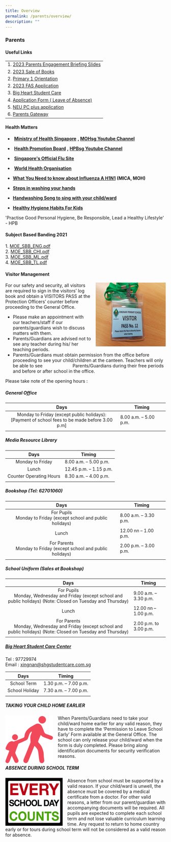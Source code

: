 ```yaml
---
title: Overview
permalink: /parents/overview/
description: ""
---
```

### Parents

#### Useful Links

|  	|
|---	|
| 1. [2023 Parents Engagement Briefing Slides](https://staging.d24s03z0ob23eb.amplifyapp.com/parents/2023parentengagement/)|
|2. [2023 Sale of Books](https://staging.d24s03z0ob23eb.amplifyapp.com/parents/2023saleofbooks/)|
|2. [Primary 1 Orientation ](https://staging.d24s03z0ob23eb.amplifyapp.com/parents/p1orientation/)|
|2. [2023 FAS Application ](https://go.gov.sg/moe-efas)|
|3. [Big Heart Student Care](https://staging.d24s03z0ob23eb.amplifyapp.com//parents/big-heart-student-care/)|
| 4. [Application Form ( Leave of Absence)](https://form.gov.sg/#!/60b98572abcc260011dc808c)	|
| 5. [NEU PC plus application](http://www.imda.gov.sg/neupc) 	|
| 6. [Parents Gateway](https://pg.moe.edu.sg/) 	|


#### Health Matters



*    **[Ministry of Health Singapore](http://www.moh.gov.sg/)** **, [MOHsg Youtube Channel](http://www.youtube.com/user/MOHSingapore)**

*    **[Health Promotion Board](http://www.hpb.gov.sg/)** **, [HPBsg Youtube Channel](http://www.youtube.com/user/HPBsg)**

*    **[Singapore's Official Flu Site](http://www.crisis.gov.sg/flu/)**

*    **[World Health Organisation](http://www.who.int/csr/disease/swineflu/en/)**


* **[What You Need to know about Influenza A H1N1](http://www.crisis.gov.sg/NR/rdonlyres/D4985A06-E928-4B4E-9A0B-938EDBC88860/24019/H1N1_what_u_need_to_know.pdf)** **(MICA, MOH)**

* **[Steps in washing your hands](http://www.hpb.gov.sg/infectiousdiseases/article.aspx?id=5652)**

* **[Handwashing Song to sing with your child/ward](http://www.youtube.com/watch?v=zxlQn7KaCNU)**

* **[Healthy Hygiene Habits For Kids](http://dentalassociatesnova.com/healthy-hygiene-habits-for-kids/)**

'Practise Good Personal Hygiene, Be Responsible, Lead a Healthy Lifestyle' - HPB

#### Subject Based Banding 2021

1\.  [MOE\_SBB\_ENG.pdf](/files/moesbb_eng.pdf) <Br>
2.  [MOE\_SBB\_CHI.pdf](/files/moesbb_chi.pdf)<br>
3.  [MOE\_SBB\_ML.pdf](/files/moesbb_ml.pdf)<br>
4.  [MOE\_SBB\_TL.pdf](/files/moesbb_tl.pdf)

#### Visitor Management

<img src="/images/visitor.png" style="width:220px;height:200px;margin-left:15px;" align = "right"> For our safety and security, all visitors are required to sign in the visitors’ log book and obtain a VISITORS PASS at the Protection Officers’ counter before proceeding to the General Office.  

*   Please make an appointment with our teachers/staff if our parents/guardians wish to discuss matters with them.
*   Parents/Guardians are advised not to see any teacher during his/ her teaching periods.
*   Parents/Guardians must obtain permission from the office before proceeding to see your child/children at the canteen. Teachers will only be able to see                        Parents/Guardians during their free periods and before or after school in the office.

Please take note of the opening hours :

##### General Office

| Days | Timing |
|:---:|---|
| Monday to Friday (except public holidays):<br>[Payment of school fees to be made before 3.00 p.m] | 8.00 a.m. – 5.00 p.m. |
|  |  |

##### Media Resource Library

| Days | Timing |
|:---:|---|
| Monday to Friday | 8.00 a.m. – 5.00 p.m. |
| Lunch | 12.45 p.m. – 1.15 p.m. |
| Counter Operating Hours | 8.30 a.m. – 4.00 p.m. |
|  |  |

##### Bookshop (Tel: 62701060)

| Days | Timing |
|:---:|---|
| For Pupils<br>Monday to Friday (except school and public holidays) | 8.00 a.m. – 3.30 p.m. |
| Lunch | 12.00 nn – 1.00 p.m. |
| For Parents<br>Monday to Friday (except school and public holidays) | 2.00 p.m. – 3.00 p.m. |
|  |  |

##### School Uniform (Sales at Bookshop)

| Days | Timing |
|:---:|---|
| For Pupils<br>Monday, Wednesday and Friday (except school and public holidays) (Note: Closed on Tuesday and Thursday) | 9.00 a.m. – 3.30 p.m. |
| Lunch | 12.00 nn – 1.00 p.m. |
| For Parents<br>Monday, Wednesday and Friday (except school and public holidays) (Note: Closed on Tuesday and Thursday) | 2.00 p.m. to 3.00 p.m. |
|  |  |

##### [Big Heart Student Care Center](https://staging.d24s03z0ob23eb.amplifyapp.com/parents/big-heart-student-care/) 

Tel : 97729974  <br>
Email : xingnan@shgstudentcare.com.sg

| Days | Timing |
|:---:|---|
| School Term | 1.30 p.m. – 7.00 p.m. |
| School Holiday | 7.30 a.m. – 7.00 p.m. |
|  |  |

##### TAKING YOUR CHILD HOME EARLIER

<img src="/images/parents1.png" style="width:150px;height:150px;margin-right:15px;" align = "left"> When Parents/Guardians need to take your child/ward home earlier for any valid reason, they have to complete the ‘Permission to Leave School Early’ Form available at the General Office. The school can only release your child/ward when the form is duly completed. Please bring along identification documents for security verification reasons.

##### ABSENCE DURING SCHOOL TERM

<img src="/images/parents2.png" style="width:180px;height:150px;margin-right:15px;" align = "left"> Absence from school must be supported by a valid reason. If your child/ward is unwell, the absence must be covered by a medical certificate from a doctor. For other valid reasons, a letter from our parent/guardian with accompanying documents will be required. All pupils are expected to complete each school term and not lose valuable curriculum learning time. Any request to return to home country early or for tours during school term will not be considered as a valid reason for absence.